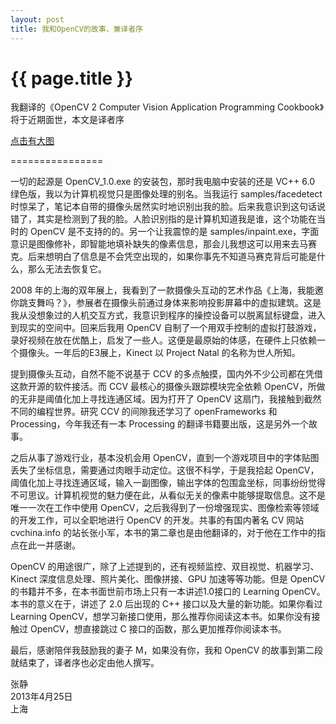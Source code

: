 ```yaml
---
layout: post
title: 我和OpenCV的故事，兼译者序
---
```


{{ page.title }}
================

我翻译的《OpenCV 2 Computer Vision Application Programming Cookbook》将于近期面世，本文是译者序

[点击有大图](https://raw.github.com/vinjn/vinjn.github.io/master/images/opecv-cookbook-face.jpg)

================

一切的起源是 OpenCV_1.0.exe 的安装包，那时我电脑中安装的还是 VC++ 6.0 绿色版，我以为计算机视觉只是图像处理的别名。当我运行 samples/facedetect 时惊呆了，笔记本自带的摄像头居然实时地识别出我的脸。后来我意识到这句话说错了，其实是检测到了我的脸。人脸识别指的是计算机知道我是谁，这个功能在当时的 OpenCV 是不支持的的。另一个让我震惊的是 samples/inpaint.exe，字面意识是图像修补，即智能地填补缺失的像素信息，那会儿我想这可以用来去马赛克。后来想明白了信息是不会凭空出现的，如果你事先不知道马赛克背后可能是什么，那么无法去恢复它。

2008 年的上海的双年展上，我看到了一款摄像头互动的艺术作品《上海，我能邀你跳支舞吗？》，参展者在摄像头前通过身体来影响投影屏幕中的虚拟建筑。这是我从没想象过的人机交互方式，我意识到程序的操控设备可以脱离鼠标键盘，进入到现实的空间中。回来后我用 OpenCV 自制了一个用双手控制的虚拟打鼓游戏，录好视频在放在优酷上，启发了一些人。这便是最原始的体感，在硬件上只依赖一个摄像头。一年后的E3展上，Kinect 以 Project Natal 的名称为世人所知。

提到摄像头互动，自然不能不说基于 CCV 的多点触摸，国内外不少公司都在凭借这款开源的软件接活。而 CCV 最核心的摄像头跟踪模块完全依赖 OpenCV，所做的无非是阈值化加上寻找连通区域。因为打开了 OpenCV 这扇门，我接触到截然不同的编程世界。研究 CCV 的间隙我还学习了 openFrameworks 和 Processing，今年我还有一本 Processing 的翻译书籍要出版，这是另外一个故事。

之后从事了游戏行业，基本没机会用 OpenCV，直到一个游戏项目中的字体贴图丢失了坐标信息，需要通过肉眼手动定位。这很不科学，于是我拾起 OpenCV，阈值化加上寻找连通区域，输入一副图像，输出字体的包围盒坐标，同事纷纷觉得不可思议。计算机视觉的魅力便在此，从看似无关的像素中能够提取信息。这不是唯一一次在工作中使用 OpenCV，之后我得到了一份增强现实、图像检索等领域的开发工作，可以全职地进行 OpenCV 的开发。共事的有国内著名 CV 网站 cvchina.info 的站长张小军，本书的第二章也是由他翻译的，对于他在工作中的指点在此一并感谢。

OpenCV 的用途很广，除了上述提到的，还有视频监控、双目视觉、机器学习、Kinect 深度信息处理、照片美化、图像拼接、GPU 加速等等功能。但是 OpenCV 的书籍并不多，在本书面世前市场上只有一本讲述1.0接口的 Learning OpenCV。本书的意义在于，讲述了 2.0 后出现的 C++ 接口以及大量的新功能。如果你看过 Learning OpenCV，想学习新接口使用，那么推荐你阅读这本书。如果你没有接触过 OpenCV，想直接跳过 C 接口的函数，那么更加推荐你阅读本书。

最后，感谢陪伴我鼓励我的妻子 M，如果没有你，我和 OpenCV 的故事到第二段就结束了，译者序也必定由他人撰写。

张静<br>
2013年4月25日<br>
上海<br>
